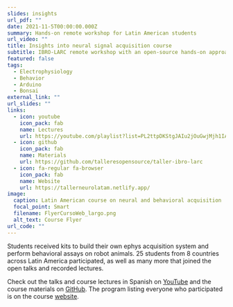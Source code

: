```yaml
---
slides: insights
url_pdf: ""
date: 2021-11-5T00:00:00.000Z
summary: Hands-on remote workshop for Latin American students
url_video: ""
title: Insights into neural signal acquisition course
subtitle: IBRO-LARC remote workshop with an open-source hands-on approach
featured: false
tags:
  - Electrophysiology
  - Behavior
  - Arduino
  - Bonsai
external_link: ""
url_slides: ""
links:
  - icon: youtube
    icon_pack: fab
    name: Lectures
    url: https://youtube.com/playlist?list=PL2ttpDKStgJAIu2jOuGwjMjh1IACVgq0k
  - icon: github
    icon_pack: fab
    name: Materials
    url: https://github.com/talleresopensource/taller-ibro-larc
  - icon: fa-regular fa-browser
    icon_pack: fab
    name: Website
    url: https://tallerneurolatam.netlify.app/
image:
  caption: Latin American course on neural and behavioral acquisition
  focal_point: Smart
  filename: FlyerCursoWeb_largo.png
  alt_text: Course Flyer
url_code: ""
---
```

Students received kits to build their own ephys acquisition system and perform behavioral assays on robot animals.
25 students from 8 countries across Latin America participated, as well as many more that joined the open talks and recorded lectures.

Check out the talks and course lectures in Spanish on [YouTube](https://youtube.com/playlist?list=PL2ttpDKStgJAIu2jOuGwjMjh1IACVgq0k) and the course materials on [GitHub](https://github.com/talleresopensource/taller-ibro-larc).
The program listing everyone who participated is on the course [website](https://tallerneurolatam.netlify.app/).
